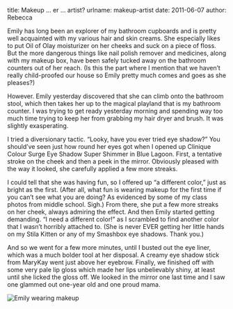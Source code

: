 title: Makeup &hellip; er &hellip; artist?
urlname: makeup-artist
date: 2011-06-07
author: Rebecca

Emily has long been an explorer of my bathroom cupboards and is pretty well
acquainted with my various hair and skin creams. She especially likes to put Oil
of Olay moisturizer on her cheeks and suck on a piece of floss. But the more
dangerous things like nail polish remover and medicines, along with my makeup
box, have been safely tucked away on the bathroom counters out of her reach. (Is
this the part where I mention that we haven&#x02bc;t really child-proofed our
house so Emily pretty much comes and goes as she pleases?)

However. Emily yesterday discovered that she can climb onto the bathroom stool,
which then takes her up to the magical playland that is my bathroom counter. I
was trying to get ready yesterday morning and spending way too much time trying
to keep her from grabbing my hair dryer and brush. It was slightly exasperating.

I tried a diversionary tactic. &ldquo;Looky, have you ever tried eye
shadow?&rdquo; You should&#x02bc;ve seen just how round her eyes got when I
opened up Clinique Colour Surge Eye Shadow Super Shimmer in Blue Lagoon. First,
a tentative stroke on the cheek and then a peek in the mirror. Obviously pleased
with the way it looked, she carefully applied a few more streaks.

I could tell that she was having fun, so I offered up &ldquo;a different
color,&rdquo; just as bright as the first. (After all, what fun is wearing
makeup for the first time if you can&#x02bc;t see what you are doing? As
evidenced by some of my class photos from middle school. Sigh.) From there, she
put a few more streaks on her cheek, always admiring the effect. And then Emily
started getting demanding. &ldquo;I need a different color!&rdquo; as I
scrambled to find another color that I wasn&#x02bc;t horribly attached to. (She
is never EVER getting her little hands on my Stila Kitten or any of my Smashbox
eye shadows. Thank you.)

And so we went for a few more minutes, until I busted out the eye liner, which
was a much bolder tool at her disposal. A creamy eye shadow stick from MaryKay
went just above her eyebrow. Finally, we finished off with some very pale lip
gloss which made her lips unbelievably shiny, at least until she licked the
gloss off. We looked in the mirror one last time and I saw one glammed out
one-year old and one proud mama.

<img src="{static}/images/2011-06-06-makeup.jpg" alt="Emily wearing makeup" class="img-fluid" />
